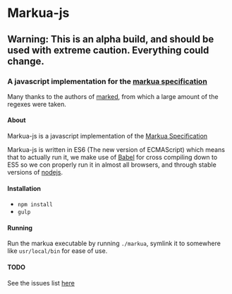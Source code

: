 # Markua-js

## Warning: This is an alpha build, and should be used with extreme caution. Everything could change.

### A javascript implementation for the [markua specification](https://markua.com)

Many thanks to the authors of [marked](https://github.com/chjj/marked), from which
a large amount of the regexes were taken.

#### About
Markua-js is a javascript implementation of the [Markua Specification](http://leanpub.com/markua)

Markua-js is written in ES6 (The new version of ECMAScript) which means that to
actually run it, we make use of [Babel](http://babeljs.io) for cross compiling down
to ES5 so we con properly run it in almost all browsers, and through stable versions
of [nodejs](http://nodejs.org).


#### Installation

* `npm install`
* `gulp`

#### Running

Run the markua executable by running `./markua`, symlink it to somewhere like
`usr/local/bin` for ease of use.

#### TODO
See the issues list [here](https://github.com/bradens/markua-js/issues)
